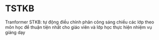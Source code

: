 # TSTKB
Tranformer STKB: tự động điều chỉnh phân công sáng chiều các lớp theo môn học để thuận tiện nhất cho giáo viên và lớp học thực hiện nhiệm vụ giảng dạy
